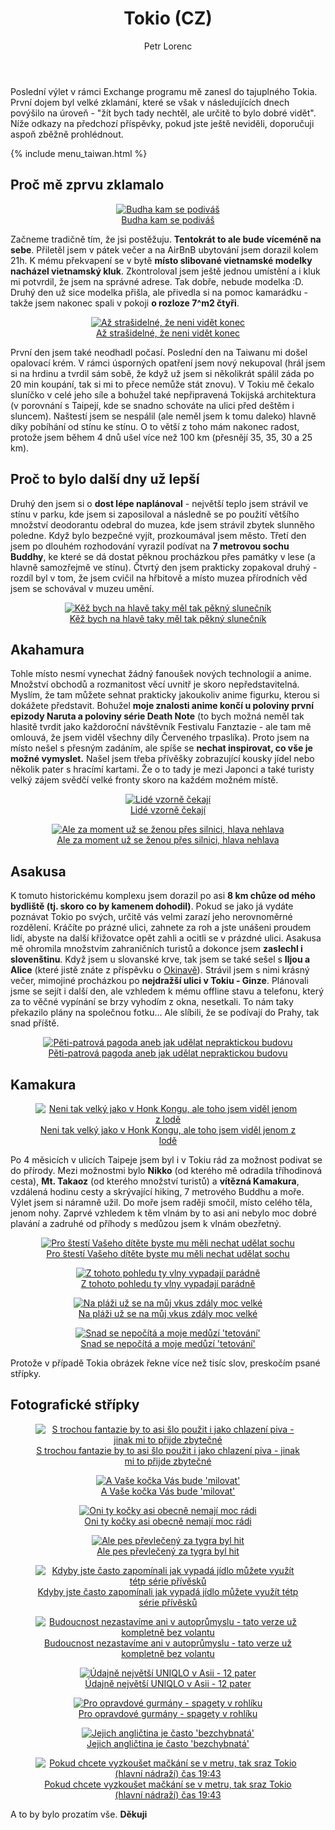 ﻿---
layout: post
title: Tokio (CZ)
description: Poslední výlet v rámci Exchange programu mě zanesl do tajuplného Tokia. První dojem byl velké zklamání, které se však v následujících dnech povýšilo na úroveň - "žít bych tady nechtěl, ale určitě to bylo dobré vidět".
author: Petr Lorenc
comments: true
---

Poslední výlet v rámci Exchange programu mě zanesl do tajuplného Tokia. První dojem byl velké zklamání, které se však v následujících dnech povýšilo na úroveň - "žít bych tady nechtěl, ale určitě to bylo dobré vidět". Níže odkazy na předchozí příspěvky, pokud jste ještě neviděli, doporučuji aspoň zběžně prohlédnout.

{% include menu_taiwan.html %}

## Proč mě zprvu zklamalo

<figure class="image" align="middle">
  <a href="{{ site.baseurl }}/images/tokio/01.JPG" data-lightbox="Budha kam se podiváš" data-title="Budha kam se podiváš" data-lightbox="roadtrip">
    <img src="{{ site.baseurl }}/images/tokio/01.JPG" alt="Budha kam se podiváš" title="Budha kam se podiváš"/>
    <figcaption>Budha kam se podiváš</figcaption>
  </a>
</figure>

Začneme tradičně tím, že jsi postěžuju. **Tentokrát to ale bude víceméně na sebe**. Přiletěl jsem v pátek večer a na AirBnB ubytování jsem dorazil kolem 21h. K mému překvapení se v bytě **místo slibované vietnamské modelky nacházel vietnamský kluk**. Zkontroloval jsem ještě jednou umístění a i kluk mi potvrdil, že jsem na správné adrese. Tak dobře, nebude modelka :D. Druhý den už sice modelka přišla, ale přivedla si na pomoc kamarádku - takže jsem nakonec spali v pokoji **o rozloze 7^m2 čtyři**. 

<figure class="image" align="middle">
  <a href="{{ site.baseurl }}/images/tokio/02.JPG" data-lightbox="Až strašidelné, že neni vidět konec" data-title="Až strašidelné, že neni vidět konec" data-lightbox="roadtrip">
    <img src="{{ site.baseurl }}/images/tokio/02.JPG" alt="Až strašidelné, že neni vidět konec" title="Až strašidelné, že neni vidět konec"/>
    <figcaption>Až strašidelné, že neni vidět konec</figcaption>
  </a>
</figure>

První den jsem také neodhadl počasí. Poslední den na Taiwanu mi došel opalovací krém. V rámci úsporných opatření jsem nový nekupoval (hrál jsem si na hrdinu a tvrdil sám sobě, že když už jsem si několikrát spálil záda po 20 min koupání, tak si mi to přece nemůže stát znovu). V Tokiu mě čekalo sluníčko v celé jeho síle a bohužel také nepřipravená Tokijská architektura (v porovnání s Taipejí, kde se snadno schováte na ulici před deštěm i sluncem). Naštestí jsem se nespálil (ale neměl jsem k tomu daleko) hlavně díky pobíhání od stínu ke stínu. O to větší z toho mám nakonec radost, protože jsem během 4 dnů ušel více než 100 km (přesnějí 35, 35, 30 a 25 km).

## Proč to bylo další dny už lepší

Druhý den jsem si o **dost lépe naplánoval** - největší teplo jsem strávil ve stínu v parku, kde jsem si zaposiloval a následně se po použití většího množství deodorantu odebral do muzea, kde jsem strávil zbytek slunněho poledne. Když bylo bezpečné vyjít, prozkoumával jsem město. Třetí den jsem po dlouhém rozhodování vyrazil podívat na **7 metrovou sochu Buddhy**, ke které se dá dostat pěknou procházkou přes památky v lese (a hlavně samozřejmě ve stínu). Čtvrtý den jsem prakticky zopakoval druhý - rozdíl byl v tom, že jsem cvičil na hřbitově a místo muzea přírodních věd jsem se schovával v muzeu umění.

<figure class="image" align="middle">
  <a href="{{ site.baseurl }}/images/tokio/21.JPG" data-lightbox="Kěž bych na hlavě taky měl tak pěkný slunečník" data-title="Kěž bych na hlavě taky měl tak pěkný slunečník" data-lightbox="roadtrip">
    <img src="{{ site.baseurl }}/images/tokio/21.JPG" alt="Kěž bych na hlavě taky měl tak pěkný slunečník" title="Kěž bych na hlavě taky měl tak pěkný slunečník"/>
    <figcaption>Kěž bych na hlavě taky měl tak pěkný slunečník</figcaption>
  </a>
</figure>

## Akahamura

Tohle místo nesmí vynechat žádný fanoušek nových technologií a anime. Množství obchodů a rozmanitost věcí uvnitř je skoro nepředstavitelná. Myslím, že tam můžete sehnat prakticky jakoukoliv anime figurku, kterou si dokážete představit. Bohužel **moje znalosti anime končí u poloviny první epizody Naruta a poloviny série Death Note** (to bych možná neměl tak hlasitě tvrdit jako každoroční návštěvník Festivalu Fanztazie - ale tam mě omlouvá, že jsem viděl všechny díly Červeného trpaslíka). Proto jsem na místo nešel s přesným zadáním, ale spíše se **nechat inspirovat, co vše je možné vymyslet.** Našel jsem třeba přívěšky zobrazující kousky jídel nebo několik pater s hracímí kartami. Že o to tady je mezi Japonci a také turisty velký zájem svědčí velké fronty skoro na každém možném místě.

<figure class="image" align="middle">
  <a href="{{ site.baseurl }}/images/tokio/03.JPG" data-lightbox="Lidé vzorně čekají" data-title="Lidé vzorně čekají" data-lightbox="roadtrip">
    <img src="{{ site.baseurl }}/images/tokio/03.JPG" alt="Lidé vzorně čekají" title="Lidé vzorně čekají"/>
    <figcaption>Lidé vzorně čekají</figcaption>
  </a>
</figure>

<figure class="image" align="middle">
  <a href="{{ site.baseurl }}/images/tokio/04.JPG" data-lightbox="Ale za moment už se ženou přes silnici, hlava nehlava" data-title="Ale za moment už se ženou přes silnici, hlava nehlava" data-lightbox="roadtrip">
    <img src="{{ site.baseurl }}/images/tokio/04.JPG" alt="Ale za moment už se ženou přes silnici, hlava nehlava" title="Ale za moment už se ženou přes silnici, hlava nehlava"/>
    <figcaption>Ale za moment už se ženou přes silnici, hlava nehlava</figcaption>
  </a>
</figure>

## Asakusa

K tomuto historickému komplexu jsem dorazil po asi **8 km chůze od mého bydliště (tj. skoro co by kamenem dohodil)**. Pokud se jako já vydáte poznávat Tokio po svých, určitě vás velmi zarazí jeho nerovnoměrné rozdělení. Kráčíte po prázné ulici, zahnete za roh a jste unášeni proudem lidí, abyste na další křižovatce opět zahli a ocitli se v prázdné ulici. Asakusa mě ohromila množstvím zahraničních turistů a dokonce jsem **zaslechl i slovenštinu**. Když jsem u slovanské krve, tak jsem se také sešel s **Iljou a Alice** (které jistě znáte z příspěvku o <a href="/Okinawa">Okinavě</a>). Strávil jsem s nimi krásný večer, mimojiné procházkou po **nejdražší ulici v Tokiu - Ginze**. Plánovali jsme se sejít i další den, ale vzhledem k mému offline stavu a telefonu, který za to věčné vypínání se brzy vyhodím z okna, nesetkali. To nám taky překazilo plány na společnou fotku... Ale slíbili, že se podívají do Prahy, tak snad příště.


<figure class="image" align="middle">
  <a href="{{ site.baseurl }}/images/tokio/10.JPG" data-lightbox="Pěti-patrová pagoda aneb jak udělat nepraktickou budovu" data-title="Pěti-patrová pagoda aneb jak udělat nepraktickou budovu" data-lightbox="roadtrip">
    <img src="{{ site.baseurl }}/images/tokio/10.JPG" alt="Pěti-patrová pagoda aneb jak udělat nepraktickou budovu" title="Pěti-patrová pagoda aneb jak udělat nepraktickou budovu"/>
    <figcaption>Pěti-patrová pagoda aneb jak udělat nepraktickou budovu</figcaption>
  </a>
</figure>


## Kamakura

<figure class="image" align="middle">
  <a href="{{ site.baseurl }}/images/tokio/05.JPG" data-lightbox="Neni tak velký jako v Honk Kongu, ale toho jsem viděl jenom z lodě" data-title="Neni tak velký jako v Honk Kongu, ale toho jsem viděl jenom z lodě" data-lightbox="roadtrip">
    <img src="{{ site.baseurl }}/images/tokio/05.JPG" alt="Neni tak velký jako v Honk Kongu, ale toho jsem viděl jenom z lodě" title="Neni tak velký jako v Honk Kongu, ale toho jsem viděl jenom z lodě"/>
    <figcaption>Neni tak velký jako v Honk Kongu, ale toho jsem viděl jenom z lodě</figcaption>
  </a>
</figure>

Po 4 měsicích v ulicích Taipeje jsem byl i v Tokiu rád za možnost podivat se do přírody. Mezi možnostmi bylo **Nikko** (od kterého mě odradila tříhodinová cesta), **Mt. Takaoz** (od kterého množství turistů) a **vítězná Kamakura**, vzdálená hodinu cesty a skrývající hiking, 7 metrového Buddhu a moře. Výlet jsem si náramně užil. Do moře jsem raději smočil, místo celého těla, jenom nohy. Zaprvé vzhledem k těm vlnám by to asi ani nebylo moc dobré plavání a zadruhé od příhody s medůzou jsem k vlnám obezřetný.

<figure class="image" align="middle">
  <a href="{{ site.baseurl }}/images/tokio/06.JPG" data-lightbox="Pro štestí Vašeho dítěte byste mu měli nechat udělat sochu" data-title="Pro štestí Vašeho dítěte byste mu měli nechat udělat sochu" data-lightbox="roadtrip">
    <img src="{{ site.baseurl }}/images/tokio/06.JPG" alt="Pro štestí Vašeho dítěte byste mu měli nechat udělat sochu" title="Pro štestí Vašeho dítěte byste mu měli nechat udělat sochu"/>
    <figcaption>Pro štestí Vašeho dítěte byste mu měli nechat udělat sochu</figcaption>
  </a>
</figure>


<figure class="image" align="middle">
  <a href="{{ site.baseurl }}/images/tokio/07.JPG" data-lightbox="Z tohoto pohledu ty vlny vypadají parádně" data-title="Z tohoto pohledu ty vlny vypadají parádně" data-lightbox="roadtrip">
    <img src="{{ site.baseurl }}/images/tokio/07.JPG" alt="Z tohoto pohledu ty vlny vypadají parádně" title="Z tohoto pohledu ty vlny vypadají parádně"/>
    <figcaption>Z tohoto pohledu ty vlny vypadají parádně</figcaption>
  </a>
</figure>

<figure class="image" align="middle">
  <a href="{{ site.baseurl }}/images/tokio/08.JPG" data-lightbox="Na pláži už se na můj vkus zdály moc velké" data-title="Na pláži už se na můj vkus zdály moc velké" data-lightbox="roadtrip">
    <img src="{{ site.baseurl }}/images/tokio/08.JPG" alt="Na pláži už se na můj vkus zdály moc velké" title="Na pláži už se na můj vkus zdály moc velké"/>
    <figcaption>Na pláži už se na můj vkus zdály moc velké</figcaption>
  </a>
</figure>

<figure class="image" align="middle">
  <a href="{{ site.baseurl }}/images/tokio/09.JPG" data-lightbox="Snad se nepočítá a moje medůzí 'tetování'" data-title="Snad se nepočítá a moje medůzí 'tetování'" data-lightbox="roadtrip">
    <img src="{{ site.baseurl }}/images/tokio/09.JPG" alt="Snad se nepočítá a moje medůzí 'tetování'" title="Snad se nepočítá a moje medůzí 'tetování'"/>
    <figcaption>Snad se nepočítá a moje medůzí 'tetování'</figcaption>
  </a>
</figure>

Protože v případě Tokia obrázek řekne více než tisíc slov, preskočím psané střípky.

## Fotografické střípky

<figure class="image" align="middle">
  <a href="{{ site.baseurl }}/images/tokio/11.JPG" data-lightbox="S trochou fantazie by to asi šlo použit i jako chlazení piva - jinak mi to přijde zbytečné" data-title="S trochou fantazie by to asi šlo použit i jako chlazení piva - jinak mi to přijde zbytečné" data-lightbox="roadtrip">
    <img src="{{ site.baseurl }}/images/tokio/11.JPG" alt="S trochou fantazie by to asi šlo použit i jako chlazení piva - jinak mi to přijde zbytečné" title="S trochou fantazie by to asi šlo použit i jako chlazení piva - jinak mi to přijde zbytečné"/>
    <figcaption>S trochou fantazie by to asi šlo použit i jako chlazení piva - jinak mi to přijde zbytečné</figcaption>
  </a>
</figure>

<figure class="image" align="middle">
  <a href="{{ site.baseurl }}/images/tokio/12.JPG" data-lightbox="A Vaše kočka Vás bude 'milovat'" data-title="A Vaše kočka Vás bude 'milovat'" data-lightbox="roadtrip">
    <img src="{{ site.baseurl }}/images/tokio/12.JPG" alt="A Vaše kočka Vás bude 'milovat'" title="A Vaše kočka Vás bude 'milovat'"/>
    <figcaption>A Vaše kočka Vás bude 'milovat'</figcaption>
  </a>
</figure>

<figure class="image" align="middle">
  <a href="{{ site.baseurl }}/images/tokio/19.JPG" data-lightbox="Oni ty kočky asi obecně nemají moc rádi" data-title="Oni ty kočky asi obecně nemají moc rádi" data-lightbox="roadtrip">
    <img src="{{ site.baseurl }}/images/tokio/19.JPG" alt="Oni ty kočky asi obecně nemají moc rádi" title="Oni ty kočky asi obecně nemají moc rádi"/>
    <figcaption>Oni ty kočky asi obecně nemají moc rádi</figcaption>
  </a>
</figure>

<figure class="image" align="middle">
  <a href="{{ site.baseurl }}/images/tokio/14.JPG" data-lightbox="Ale pes převlečený za tygra byl hit" data-title="Ale pes převlečený za tygra byl hit" data-lightbox="roadtrip">
    <img src="{{ site.baseurl }}/images/tokio/14.JPG" alt="Ale pes převlečený za tygra byl hit" title="Ale pes převlečený za tygra byl hit"/>
    <figcaption>Ale pes převlečený za tygra byl hit</figcaption>
  </a>
</figure>

<figure class="image" align="middle">
  <a href="{{ site.baseurl }}/images/tokio/13.JPG" data-lightbox="Kdyby jste často zapomínali jak vypadá jídlo můžete využít tétp série přívěsků" data-title="Kdyby jste často zapomínali jak vypadá jídlo můžete využít tétp série přívěsků" data-lightbox="roadtrip">
    <img src="{{ site.baseurl }}/images/tokio/13.JPG" alt="Kdyby jste často zapomínali jak vypadá jídlo můžete využít tétp série přívěsků" title="Kdyby jste často zapomínali jak vypadá jídlo můžete využít tétp série přívěsků"/>
    <figcaption>Kdyby jste často zapomínali jak vypadá jídlo můžete využít tétp série přívěsků</figcaption>
  </a>
</figure>

<figure class="image" align="middle">
  <a href="{{ site.baseurl }}/images/tokio/15.JPG" data-lightbox="Budoucnost nezastavíme ani v autoprůmyslu - tato verze už kompletně bez volantu" data-title="Budoucnost nezastavíme ani v autoprůmyslu - tato verze už kompletně bez volantu" data-lightbox="roadtrip">
    <img src="{{ site.baseurl }}/images/tokio/15.JPG" alt="Budoucnost nezastavíme ani v autoprůmyslu - tato verze už kompletně bez volantu" title="Budoucnost nezastavíme ani v autoprůmyslu - tato verze už kompletně bez volantu"/>
    <figcaption>Budoucnost nezastavíme ani v autoprůmyslu - tato verze už kompletně bez volantu</figcaption>
  </a>
</figure>

<figure class="image" align="middle">
  <a href="{{ site.baseurl }}/images/tokio/16.JPG" data-lightbox="Údajně největší UNIQLO v Asii - 12 pater" data-title="Údajně největší UNIQLO v Asii - 12 pater" data-lightbox="roadtrip">
    <img src="{{ site.baseurl }}/images/tokio/16.JPG" alt="Údajně největší UNIQLO v Asii - 12 pater" title="Údajně největší UNIQLO v Asii - 12 pater"/>
    <figcaption>Údajně největší UNIQLO v Asii - 12 pater</figcaption>
  </a>
</figure>

<figure class="image" align="middle">
  <a href="{{ site.baseurl }}/images/tokio/17.JPG" data-lightbox="Pro opravdové gurmány - spagety v rohlíku" data-title="Pro opravdové gurmány - spagety v rohlíku" data-lightbox="roadtrip">
    <img src="{{ site.baseurl }}/images/tokio/17.JPG" alt="Pro opravdové gurmány - spagety v rohlíku" title="Pro opravdové gurmány - spagety v rohlíku"/>
    <figcaption>Pro opravdové gurmány - spagety v rohlíku</figcaption>
  </a>
</figure>

<figure class="image" align="middle">
  <a href="{{ site.baseurl }}/images/tokio/18.JPG" data-lightbox="Jejich angličtina je často 'bezchybnatá'" data-title="Jejich angličtina je často 'bezchybnatá'" data-lightbox="roadtrip">
    <img src="{{ site.baseurl }}/images/tokio/18.JPG" alt="Jejich angličtina je často 'bezchybnatá'" title="Jejich angličtina je často 'bezchybnatá'"/>
    <figcaption>Jejich angličtina je často 'bezchybnatá'</figcaption>
  </a>
</figure>


<figure class="image" align="middle">
  <a href="{{ site.baseurl }}/images/tokio/20.JPG" data-lightbox="Pokud chcete vyzkoušet mačkání se v metru, tak sraz Tokio (hlavní nádraží) čas 19:43" data-title="Pokud chcete vyzkoušet mačkání se v metru, tak sraz Tokio (hlavní nádraží) čas 19:43" data-lightbox="roadtrip">
    <img src="{{ site.baseurl }}/images/tokio/20.JPG" alt="Pokud chcete vyzkoušet mačkání se v metru, tak sraz Tokio (hlavní nádraží) čas 19:43" title="Pokud chcete vyzkoušet mačkání se v metru, tak sraz Tokio (hlavní nádraží) čas 19:43"/>
    <figcaption>Pokud chcete vyzkoušet mačkání se v metru, tak sraz Tokio (hlavní nádraží) čas 19:43</figcaption>
  </a>
</figure>

 A to by bylo prozatím vše. **Děkuji**















